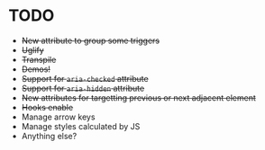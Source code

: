 # TODO

* ~~New attribute to group some triggers~~
* ~~Uglify~~
* ~~Transpile~~
* ~~Demos!~~
* ~~Support for `aria-checked` attribute~~
* ~~Support for `aria-hidden` attribute~~
* ~~New attributes for targetting previous or next adjacent element~~
* ~~Hooks enable~~
* Manage arrow keys
* Manage styles calculated by JS
* Anything else?
